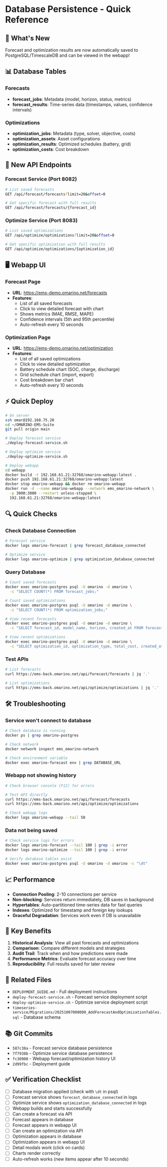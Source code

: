 # Database Persistence - Quick Reference

## 🎯 What's New

Forecast and optimization results are now automatically saved to PostgreSQL/TimescaleDB and can be viewed in the webapp!

## 📊 Database Tables

### Forecasts
- **forecast_jobs**: Metadata (model, horizon, status, metrics)
- **forecast_results**: Time-series data (timestamps, values, confidence intervals)

### Optimizations
- **optimization_jobs**: Metadata (type, solver, objective, costs)
- **optimization_assets**: Asset configurations
- **optimization_results**: Optimized schedules (battery, grid)
- **optimization_costs**: Cost breakdown

## 🔌 New API Endpoints

### Forecast Service (Port 8082)
```bash
# List saved forecasts
GET /api/forecast/forecasts?limit=20&offset=0

# Get specific forecast with full results
GET /api/forecast/forecasts/{forecast_id}
```

### Optimize Service (Port 8083)
```bash
# List saved optimizations
GET /api/optimize/optimizations?limit=20&offset=0

# Get specific optimization with full results
GET /api/optimize/optimizations/{optimization_id}
```

## 🖥️ Webapp UI

### Forecast Page
- **URL**: https://ems-demo.omarino.net/forecasts
- **Features**:
  - List of all saved forecasts
  - Click to view detailed forecast with chart
  - Shows metrics (MAE, RMSE, MAPE)
  - Confidence intervals (5th and 95th percentile)
  - Auto-refresh every 10 seconds

### Optimization Page
- **URL**: https://ems-demo.omarino.net/optimization
- **Features**:
  - List of all saved optimizations
  - Click to view detailed optimization
  - Battery schedule chart (SOC, charge, discharge)
  - Grid schedule chart (import, export)
  - Cost breakdown bar chart
  - Auto-refresh every 10 seconds

## ⚡ Quick Deploy

```bash
# On server
ssh omar@192.168.75.20
cd ~/OMARINO-EMS-Suite
git pull origin main

# Deploy forecast service
./deploy-forecast-service.sh

# Deploy optimize service
./deploy-optimize-service.sh

# Deploy webapp
cd webapp
docker build -t 192.168.61.21:32768/omarino-webapp:latest .
docker push 192.168.61.21:32768/omarino-webapp:latest
docker stop omarino-webapp && docker rm omarino-webapp
docker run -d --name omarino-webapp --network ems_omarino-network \
  -p 3000:3000 --restart unless-stopped \
  192.168.61.21:32768/omarino-webapp:latest
```

## 🔍 Quick Checks

### Check Database Connection
```bash
# Forecast service
docker logs omarino-forecast | grep forecast_database_connected

# Optimize service
docker logs omarino-optimize | grep optimization_database_connected
```

### Query Database
```bash
# Count saved forecasts
docker exec omarino-postgres psql -U omarino -d omarino \
  -c "SELECT COUNT(*) FROM forecast_jobs;"

# Count saved optimizations
docker exec omarino-postgres psql -U omarino -d omarino \
  -c "SELECT COUNT(*) FROM optimization_jobs;"

# View recent forecasts
docker exec omarino-postgres psql -U omarino -d omarino \
  -c "SELECT forecast_id, model_name, horizon, created_at FROM forecast_jobs ORDER BY created_at DESC LIMIT 5;"

# View recent optimizations
docker exec omarino-postgres psql -U omarino -d omarino \
  -c "SELECT optimization_id, optimization_type, total_cost, created_at FROM optimization_jobs ORDER BY created_at DESC LIMIT 5;"
```

### Test APIs
```bash
# List forecasts
curl https://ems-back.omarino.net/api/forecast/forecasts | jq '.'

# List optimizations
curl https://ems-back.omarino.net/api/optimize/optimizations | jq '.'
```

## 🛠️ Troubleshooting

### Service won't connect to database
```bash
# Check database is running
docker ps | grep omarino-postgres

# Check network
docker network inspect ems_omarino-network

# Check environment variable
docker exec omarino-forecast env | grep DATABASE_URL
```

### Webapp not showing history
```bash
# Check browser console (F12) for errors

# Test API directly
curl https://ems-back.omarino.net/api/forecast/forecasts
curl https://ems-back.omarino.net/api/optimize/optimizations

# Check webapp logs
docker logs omarino-webapp --tail 50
```

### Data not being saved
```bash
# Check service logs for errors
docker logs omarino-forecast --tail 100 | grep -i error
docker logs omarino-optimize --tail 100 | grep -i error

# Verify database tables exist
docker exec omarino-postgres psql -U omarino -d omarino -c "\dt"
```

## 📈 Performance

- **Connection Pooling**: 2-10 connections per service
- **Non-blocking**: Services return immediately, DB saves in background
- **Hypertables**: Auto-partitioned time-series data for fast queries
- **Indexes**: Optimized for timestamp and foreign key lookups
- **Graceful Degradation**: Services work even if DB is unavailable

## 📝 Key Benefits

1. **Historical Analysis**: View all past forecasts and optimizations
2. **Comparison**: Compare different models and strategies
3. **Audit Trail**: Track when and how predictions were made
4. **Performance Metrics**: Evaluate forecast accuracy over time
5. **Reproducibility**: Full results saved for later review

## 🔗 Related Files

- `DEPLOYMENT_GUIDE.md` - Full deployment instructions
- `deploy-forecast-service.sh` - Forecast service deployment script
- `deploy-optimize-service.sh` - Optimize service deployment script
- `timeseries-service/Migrations/20251007000000_AddForecastAndOptimizationTables.sql` - Database schema

## 📚 Git Commits

- `587c38a` - Forecast service database persistence
- `7f7938b` - Optimize service database persistence
- `fc30900` - Webapp forecast/optimization history UI
- `2d99fbc` - Deployment guide

## ✅ Verification Checklist

- [ ] Database migration applied (check with `\dt` in psql)
- [ ] Forecast service shows `forecast_database_connected` in logs
- [ ] Optimize service shows `optimization_database_connected` in logs
- [ ] Webapp builds and starts successfully
- [ ] Can create a forecast via API
- [ ] Forecast appears in database
- [ ] Forecast appears in webapp UI
- [ ] Can create an optimization via API
- [ ] Optimization appears in database
- [ ] Optimization appears in webapp UI
- [ ] Detail modals work (click on cards)
- [ ] Charts render correctly
- [ ] Auto-refresh works (new items appear after 10 seconds)
